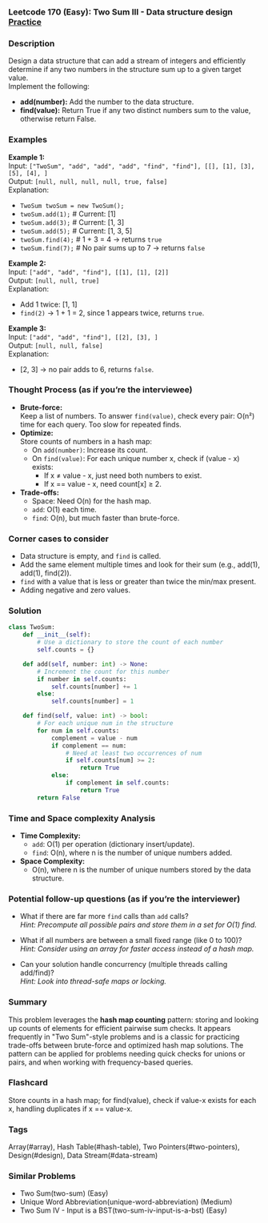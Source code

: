 ### Leetcode 170 (Easy): Two Sum III - Data structure design [Practice](https://leetcode.com/problems/two-sum-iii-data-structure-design)

### Description  
Design a data structure that can add a stream of integers and efficiently determine if any two numbers in the structure sum up to a given target value.  
Implement the following:
- **add(number):** Add the number to the data structure.
- **find(value):** Return True if any two distinct numbers sum to the value, otherwise return False.

### Examples  

**Example 1:**  
Input: `["TwoSum", "add", "add", "add", "find", "find"], [[], [1], [3], [5], [4], ]`  
Output: `[null, null, null, null, true, false]`  
Explanation:  
- `TwoSum twoSum = new TwoSum();`  
- `twoSum.add(1);`    # Current: [1]  
- `twoSum.add(3);`    # Current: [1, 3]  
- `twoSum.add(5);`    # Current: [1, 3, 5]  
- `twoSum.find(4);`   # 1 + 3 = 4 → returns `true`  
- `twoSum.find(7);`   # No pair sums up to 7 → returns `false`  

**Example 2:**  
Input: `["add", "add", "find"], [[1], [1], [2]]`  
Output: `[null, null, true]`  
Explanation:  
- Add 1 twice: [1, 1]  
- `find(2)` → 1 + 1 = 2, since 1 appears twice, returns `true`.  

**Example 3:**  
Input: `["add", "add", "find"], [[2], [3], ]`  
Output: `[null, null, false]`  
Explanation:  
- [2, 3] → no pair adds to 6, returns `false`.

### Thought Process (as if you’re the interviewee)  
- **Brute-force:**  
  Keep a list of numbers. To answer `find(value)`, check every pair: O(n²) time for each query. Too slow for repeated finds.
- **Optimize:**  
  Store counts of numbers in a hash map:
  - On `add(number)`: Increase its count.
  - On `find(value)`: For each unique number x, check if (value - x) exists:
    - If x ≠ value - x, just need both numbers to exist.
    - If x == value - x, need count[x] ≥ 2.
- **Trade-offs:**  
  - Space: Need O(n) for the hash map.
  - `add`: O(1) each time.  
  - `find`: O(n), but much faster than brute-force.

### Corner cases to consider  
- Data structure is empty, and `find` is called.
- Add the same element multiple times and look for their sum (e.g., add(1), add(1), find(2)).
- `find` with a value that is less or greater than twice the min/max present.
- Adding negative and zero values.

### Solution

```python
class TwoSum:
    def __init__(self):
        # Use a dictionary to store the count of each number
        self.counts = {}

    def add(self, number: int) -> None:
        # Increment the count for this number
        if number in self.counts:
            self.counts[number] += 1
        else:
            self.counts[number] = 1

    def find(self, value: int) -> bool:
        # For each unique num in the structure
        for num in self.counts:
            complement = value - num
            if complement == num:
                # Need at least two occurrences of num
                if self.counts[num] >= 2:
                    return True
            else:
                if complement in self.counts:
                    return True
        return False
```

### Time and Space complexity Analysis  

- **Time Complexity:**  
  - `add`: O(1) per operation (dictionary insert/update).
  - `find`: O(n), where n is the number of unique numbers added.
- **Space Complexity:**  
  - O(n), where n is the number of unique numbers stored by the data structure.

### Potential follow-up questions (as if you’re the interviewer)  

- What if there are far more `find` calls than `add` calls?  
  *Hint: Precompute all possible pairs and store them in a set for O(1) find.*

- What if all numbers are between a small fixed range (like 0 to 100)?  
  *Hint: Consider using an array for faster access instead of a hash map.*

- Can your solution handle concurrency (multiple threads calling add/find)?  
  *Hint: Look into thread-safe maps or locking.*

### Summary
This problem leverages the **hash map counting** pattern: storing and looking up counts of elements for efficient pairwise sum checks. It appears frequently in "Two Sum"-style problems and is a classic for practicing trade-offs between brute-force and optimized hash map solutions. The pattern can be applied for problems needing quick checks for unions or pairs, and when working with frequency-based queries.


### Flashcard
Store counts in a hash map; for find(value), check if value-x exists for each x, handling duplicates if x == value-x.

### Tags
Array(#array), Hash Table(#hash-table), Two Pointers(#two-pointers), Design(#design), Data Stream(#data-stream)

### Similar Problems
- Two Sum(two-sum) (Easy)
- Unique Word Abbreviation(unique-word-abbreviation) (Medium)
- Two Sum IV - Input is a BST(two-sum-iv-input-is-a-bst) (Easy)
